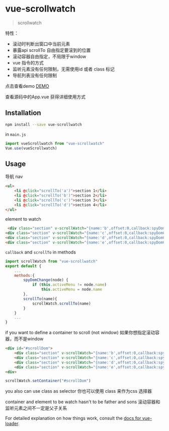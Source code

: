 # vue-scrollwatch

> scrollwatch

特性：
- 滚动时判断出窗口中当前元素
- 暴露api scrollTo  自由指定要滚到的位置
- 滚动容器自由指定，不局限于window
- vue 指令的方式
- 监听元素没有任何限制，无需使用id 或者 class 标记
- 导航列表没有任何限制

点击查看demo
 <a href="https://desdesdesgo.github.io/vue-scrollwatch/">DEMO</a>

查看源码中的App.vue 获得详细使用方式
## Installation

```bash
npm install --save vue-scrollwatch
```

in `main.js`
```js 
import vueScrollwatch from "vue-scrollwatch"
Vue.use(vueScrollwatch)
```

## Usage
导航 
nav
```html
<ul>
    <li @click="scrollTo('a')">section 1</li>
    <li @click="scrollTo('b')">section 2</li>
    <li @click="scrollTo('c')">section 3</li>
    <li @click="scrollTo('d')">section 4</li>
</ul>

```

element to watch

```html
 <div class="section" v-scrollWatch="{name:'b',offset:0,callback:spyDomChange}">scetcion 1</div>
<div class="section" v-scrollWatch="{name:'c',offset:0,callback:spyDomChange}">scetcion 2</div>
<div class="section" v-scrollWatch="{name:'d',offset:0,callback:spyDomChange}">scetcion 3</div>
<div class="section" v-scrollWatch="{name:'e',offset:0,callback:spyDomChange}">scetcion 4</div>

```

`callback` and `scrollTo` in methods
```js 
import scrollWatch from "vue-scrollwatch"
export default {
    ...
    methods:{
        spyDomChange(node) {
            if (this.activeMenu != node.name)
                this.activeMenu = node.name
        },
        scrollTo(name){
            scrollWatch.scrollTo(name)
        }
    }
    ...
}

```


if you want to define a container to scroll (not window)
如果你想指定滚动容器，而不是window 

```html
<div id="#scrollDom">
    <div class="section" v-scrollWatch="{name:'b',offset:0,callback:spyDomChange}">scetcion 1</div>
    <div class="section" v-scrollWatch="{name:'c',offset:0,callback:spyDomChange}">scetcion 2</div>
    <div class="section" v-scrollWatch="{name:'d',offset:0,callback:spyDomChange}">scetcion 3</div>
    <div class="section" v-scrollWatch="{name:'e',offset:0,callback:spyDomChange}">scetcion 4</div>
<div>
```


```js 
scrollWatch.setContainer("#scrollDom")
```
you also can use class as selector
你也可以使用 class 来作为css 选择器

container and element to be watch hasn't to be father and sons
滚动容器和监听元素之间不一定是父子关系


For detailed explanation on how things work, consult the [docs for vue-loader](http://vuejs.github.io/vue-loader).
